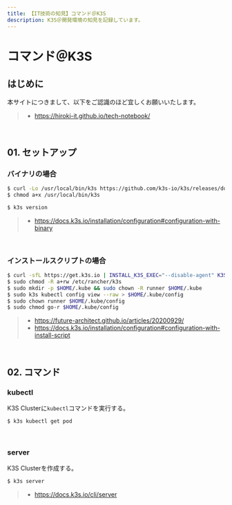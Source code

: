 ```yaml
---
title: 【IT技術の知見】コマンド＠K3S
description: K3S＠開発環境の知見を記録しています。
---
```


# コマンド＠K3S

## はじめに

本サイトにつきまして、以下をご認識のほど宜しくお願いいたします。

> - https://hiroki-it.github.io/tech-notebook/

<br>

## 01. セットアップ

### バイナリの場合

```bash
$ curl -Lo /usr/local/bin/k3s https://github.com/k3s-io/k3s/releases/download/v1.28.0+k3s1/k3s
$ chmod a+x /usr/local/bin/k3s

$ k3s version
```

> - https://docs.k3s.io/installation/configuration#configuration-with-binary

<br>

### インストールスクリプトの場合

```bash
$ curl -sfL https://get.k3s.io | INSTALL_K3S_EXEC="--disable-agent" K3S_KUBECONFIG_MODE="644" sh -
$ sudo chmod -R a+rw /etc/rancher/k3s
$ sudo mkdir -p $HOME/.kube && sudo chown -R runner $HOME/.kube
$ sudo k3s kubectl config view --raw > $HOME/.kube/config
$ sudo chown runner $HOME/.kube/config
$ sudo chmod go-r $HOME/.kube/config
```

> - https://future-architect.github.io/articles/20200929/
> - https://docs.k3s.io/installation/configuration#configuration-with-install-script

<br>

## 02. コマンド

### kubectl

K3S Clusterに`kubectl`コマンドを実行する。

```bash
$ k3s kubectl get pod
```

<br>

### server

K3S Clusterを作成する。

```bash
$ k3s server
```

> - https://docs.k3s.io/cli/server

<br>
